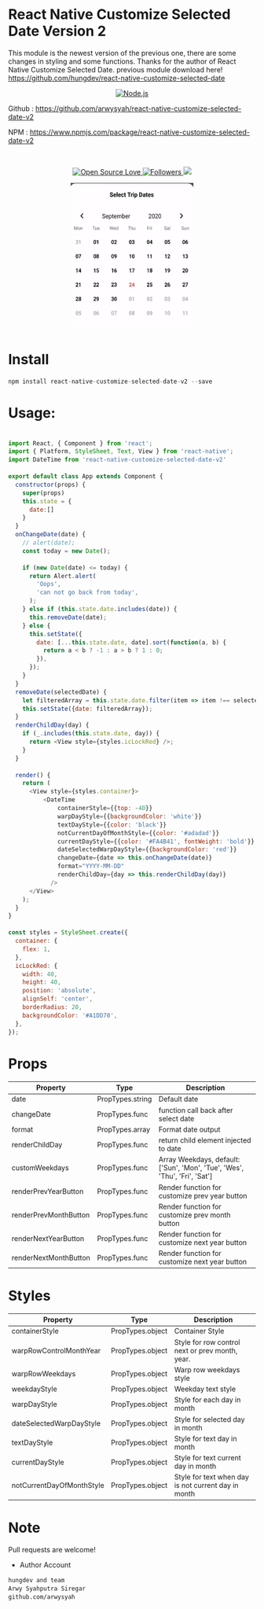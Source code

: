 # React Native Customize Selected Date Version 2

This module is the newest version of the previous one, there are some changes in styling and some functions.
Thanks for the author of React Native Customize Selected Date.
previous module download here!
https://github.com/hungdev/react-native-customize-selected-date



<p align="center">
  <a href="https://reactjs.org/">
    <img
      alt="Node.js"
      src="https://i.udemycdn.com/course/750x422/1049092_8c52_2.jpg"
      width="200"
    />
    
  </a>
  
</p>


</h1>

Github : https://github.com/arwysyah/react-native-customize-selected-date-v2

NPM : https://www.npmjs.com/package/react-native-customize-selected-date-v2
<br/>

<br/>

<p align="center">
 
  </a>
  <a href="#">
    <img title="Open Source Love" src="https://badges.frapsoft.com/os/v1/open-source.svg?v=102">
  </a>
  <a href="https://github.com/arwysyah?tab=followers">
    <img title="Followers" src="https://img.shields.io/github/followers/arwysyah?style=social">
  </a>
  <a href="https://github.com/prettier/prettier"><img src="https://img.shields.io/badge/styled_with-prettier-ff69b4.svg"></a>

</p>

<p align="center">
  <img src="cal.gif" width=250 height=300/>
</p>

# Install

```js
npm install react-native-customize-selected-date-v2 --save


```

# Usage:

```javascript

import React, { Component } from 'react';
import { Platform, StyleSheet, Text, View } from 'react-native';
import DateTime from 'react-native-customize-selected-date-v2'

export default class App extends Component {
  constructor(props) {
    super(props)
    this.state = {
      date:[]
    }
  }
  onChangeDate(date) {
    // alert(date);
    const today = new Date();

    if (new Date(date) <= today) {
      return Alert.alert(
        'Oops',
        'can not go back from today',
      );
    } else if (this.state.date.includes(date)) {
      this.removeDate(date);
    } else {
      this.setState({
        date: [...this.state.date, date].sort(function(a, b) {
          return a < b ? -1 : a > b ? 1 : 0;
        }),
      });
    }
  }
  removeDate(selectedDate) {
    let filteredArray = this.state.date.filter(item => item !== selectedDate);
    this.setState({date: filteredArray});
  }
  renderChildDay(day) {
    if (_.includes(this.state.date, day)) {
      return <View style={styles.icLockRed} />;
    }
  }

  render() {
    return (
      <View style={styles.container}>
          <DateTime
              containerStyle={{top: -40}}
              warpDayStyle={{backgroundColor: 'white'}}
              textDayStyle={{color: 'black'}}
              notCurrentDayOfMonthStyle={{color: '#adadad'}}
              currentDayStyle={{color: '#FA4B41', fontWeight: 'bold'}}
              dateSelectedWarpDayStyle={{backgroundColor: 'red'}}
              changeDate={date => this.onChangeDate(date)}
              format="YYYY-MM-DD"
              renderChildDay={day => this.renderChildDay(day)}
            />
      </View>
    );
  }
}

const styles = StyleSheet.create({
  container: {
    flex: 1,
  },
  icLockRed: {
    width: 40,
    height: 40,
    position: 'absolute',
    alignSelf: 'center',
    borderRadius: 20,
    backgroundColor: '#A1DD70',
  },
});


```

# Props

Property | Type | Description
------------ | ------------- | -------------
date | PropTypes.string | Default date
changeDate | PropTypes.func | function call back after select date
format | PropTypes.array | Format date output
renderChildDay | PropTypes.func | return child element injected to date
customWeekdays | PropTypes.func | Array Weekdays, default: ['Sun', 'Mon', 'Tue', 'Wes', 'Thu', 'Fri', 'Sat']
renderPrevYearButton | PropTypes.func | Render function for customize prev year button
renderPrevMonthButton | PropTypes.func | Render function for customize prev month button
renderNextYearButton | PropTypes.func | Render function for customize next year button
renderNextMonthButton | PropTypes.func | Render function for customize next year button


# Styles

Property | Type | Description
------------ | ------------- | -------------
containerStyle | PropTypes.object | Container Style
warpRowControlMonthYear | PropTypes.object | Style for row control next or prev month, year.
warpRowWeekdays | PropTypes.object | Warp row weekdays style
weekdayStyle | PropTypes.object | Weekday text style
warpDayStyle | PropTypes.object | Style for each day in month
dateSelectedWarpDayStyle | PropTypes.object | Style for selected day in month
textDayStyle | PropTypes.object | Style for text day in month
currentDayStyle | PropTypes.object | Style for text current day in month
notCurrentDayOfMonthStyle | PropTypes.object | Style for text when day is not current day in month



# Note

Pull requests are welcome!

- Author Account

```bash
hungdev and team
Arwy Syahputra Siregar
github.com/arwysyah

```
